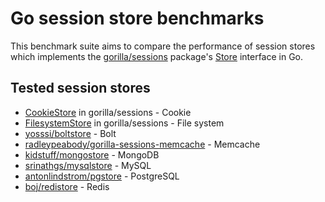 # Go session store benchmarks

This benchmark suite aims to compare the performance of session stores which implements the [gorilla/sessions](https://github.com/gorilla/sessions) package's [Store](http://godoc.org/github.com/gorilla/sessions#Store) interface in Go.

## Tested session stores

* [CookieStore](http://godoc.org/github.com/gorilla/sessions#CookieStore) in gorilla/sessions - Cookie
* [FilesystemStore](http://godoc.org/github.com/gorilla/sessions#FilesystemStore) in gorilla/sessions - File system
* [yosssi/boltstore](https://github.com/yosssi/boltstore) - Bolt
* [radleypeabody/gorilla-sessions-memcache](https://github.com/bradleypeabody/gorilla-sessions-memcache) - Memcache
* [kidstuff/mongostore](https://github.com/kidstuff/mongostore) - MongoDB
* [srinathgs/mysqlstore](https://github.com/srinathgs/mysqlstore) - MySQL
* [antonlindstrom/pgstore](https://github.com/antonlindstrom/pgstore) - PostgreSQL
* [boj/redistore](https://github.com/boj/redistore) - Redis

